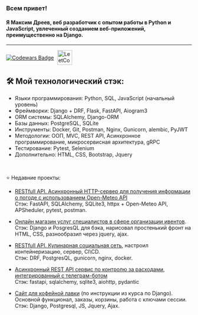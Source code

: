 <h3> Всем привет! </h3>
<h4> Я Максим Дреев, веб разработчик с опытом работы в Python и JavaScript, увлеченный созданием веб-приложений, преимущественно на Django.</h4>
<hr>

<div style="display: flex; align-items: center;">
  <a href="https://www.codewars.com/users/Richman-24">  
    <img src="https://www.codewars.com/users/Richman-24/badges/large" alt="Codewars Badge" style="margin-right: 10px;">
  </a>
  <a href="https://leetcode.com/u/RichMan24/">
    <img src="https://github.com/blackcater/blackcater/raw/main/images/social-leetcode.svg" height="40" style="max-width: 100%;" border="0" alt="LeetCode Badge">
  </a>
</div>

## 🛠️ Мой технологический стэк:
- Языки программирования: Python, SQL, JavaScript (начальный уровень)
- Фреймворки: Django + DRF, Flask, FastAPI, Aiogram3
- ORM системы: SQLAlchemy, Django-ORM
- Базы данных: PostgreSQL, SQLite
- Инструменты: Docker, Git, Postman, Nginx, Gunicorn, alembic, PyJWT
- Методологии: ООП, MVC, REST API, Асинхронное программирование, микросервисная архитектура, gRPC
- Тестирование: Pytest, Selenium
- Дополнительно: HTML, CSS, Bootstrap, Jquery
<br>

⭐ Недавние проекты:
+ [RESTfull API. Асинхронный HTTP-сервер для получения информации о погоде с использованием Open-Meteo API](https://github.com/Richman-24/FastAPI_weather_service)<br>
Стэк: FastAPI, SQLAlchemy, SQLite3, httpx + Open-Meteo API, APSheduler, pytest, postman.

+ [Онлайн магазин услуг специалистов в сфере организации ивентов](https://github.com/Richman-24/Django_ecom_conferance_shop).<br>
Стэк: Django и PosgresQL для бэка, нарисовал простенький фронт на HTML, CSS, разнообразил через jquery, ajax. 

+ [RESTfull API. Кулинарная социальная сеть](https://github.com/Richman-24/recipe_social_net), настроил контейнеризацию, сервер, CI\CD.<br>
Стэк: DRF, PostgresQL, gunicorn, nginx, docker.

+ [Асинхронный REST API сервис по контролю за расходами, интегрированный с телеграм-ботом](https://github.com/Richman-24/MyWalletAPI)<br>
Стэк: fastapi, sqlalchemy, sqlite3, aiohttp, pydantic

+ [Сайт для кофейной лавки](https://github.com/Richman-24/E-Commerse-dj) (по инструкции из курса по Django).<br>
Основной функционал, заказы, корзины, работа с ключами сессии.<br>
Стэк: Django, Postgresql, JS, Jquery, Ajax.
